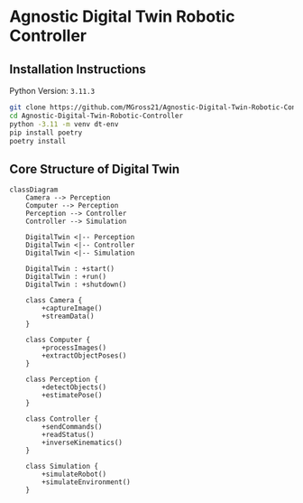# Agnostic Digital Twin Robotic Controller

## Installation Instructions

Python Version: `3.11.3`

```bash
git clone https://github.com/MGross21/Agnostic-Digital-Twin-Robotic-Controller
cd Agnostic-Digital-Twin-Robotic-Controller
python -3.11 -m venv dt-env
pip install poetry
poetry install
```

## Core Structure of Digital Twin

```mermaid
classDiagram
    Camera --> Perception
    Computer --> Perception
    Perception --> Controller
    Controller --> Simulation

    DigitalTwin <|-- Perception
    DigitalTwin <|-- Controller
    DigitalTwin <|-- Simulation

    DigitalTwin : +start()
    DigitalTwin : +run()
    DigitalTwin : +shutdown()

    class Camera {
        +captureImage()
        +streamData()
    }

    class Computer {
        +processImages()
        +extractObjectPoses()
    }

    class Perception {
        +detectObjects()
        +estimatePose()
    }

    class Controller {
        +sendCommands()
        +readStatus()
        +inverseKinematics()
    }

    class Simulation {
        +simulateRobot()
        +simulateEnvironment()
    }
```
